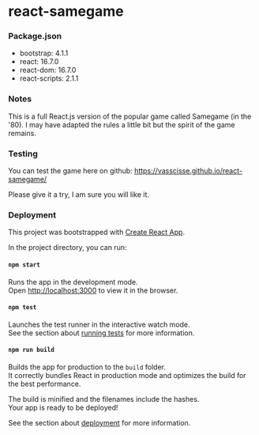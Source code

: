 # react-samegame

### Package.json

* bootstrap: 4.1.1
* react: 16.7.0
* react-dom: 16.7.0
* react-scripts: 2.1.1

### Notes

This is a full React.js version of the popular game called Samegame (in the '80). I may have adapted the rules a little bit but the spirit of the game remains. 

### Testing

You can test the game here on github: https://vasscisse.github.io/react-samegame/

Please give it a try, I am sure you will like it.

### Deployment

This project was bootstrapped with [Create React App](https://github.com/facebook/create-react-app).

In the project directory, you can run:

#### `npm start`

Runs the app in the development mode.<br>
Open [http://localhost:3000](http://localhost:3000) to view it in the browser.


#### `npm test`

Launches the test runner in the interactive watch mode.<br>
See the section about [running tests](https://facebook.github.io/create-react-app/docs/running-tests) for more information.

#### `npm run build`

Builds the app for production to the `build` folder.<br>
It correctly bundles React in production mode and optimizes the build for the best performance.

The build is minified and the filenames include the hashes.<br>
Your app is ready to be deployed!

See the section about [deployment](https://facebook.github.io/create-react-app/docs/deployment) for more information.
